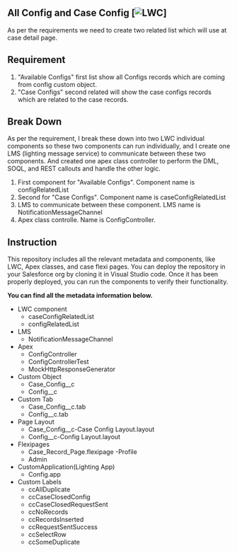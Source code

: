 ## All Config and Case Config [![LWC](https://img.shields.io/badge/PRs-welcome-brightgreen.svg)]
As per the requirements we need to create two related list which will use at case detail page.

## Requirement
1. "Available Configs" first list show all Configs records which are coming from config custom object.
2. "Case Configs" second related will show the case configs records which are related to the case records.

## Break Down
As per the requirement, I break these down into two LWC individual components so these two components can run individually, and I create one LMS (lighting message service) to communicate between these two components. And created one apex class controller to perform the DML, SOQL, and REST callouts and handle the other logic.

1. First component for "Available Configs". Component name is configRelatedList
2. Second for "Case Configs".  Component name is caseConfigRelatedList
3. LMS to communicate between these component. LMS name is  NotificationMessageChannel
4. Apex class controlle. Name is ConfigController.

## Instruction
This repository includes all the relevant metadata and components, like LWC, Apex classes, and case flexi pages. You can deploy the repository in your Salesforce org by cloning it in Visual Studio code. Once it has been properly deployed, you can run the components to verify their functionality. 

<b>You can find all the metadata information below.</b>

- LWC component
    - caseConfigRelatedList
    - configRelatedList
- LMS
    - NotificationMessageChannel
- Apex
    - ConfigController
    - ConfigControllerTest
    - MockHttpResponseGenerator
- Custom Object
    - Case_Config__c
    - Config__c
- Custom Tab
    - Case_Config__c.tab
    - Config__c.tab
- Page Layout
    - Case_Config__c-Case Config Layout.layout
    - Config__c-Config Layout.layout
- Flexipages
    - Case_Record_Page.flexipage
-Profile
    - Admin
- CustomApplication(Lighting App)    
    - Config.app
- Custom Labels
    - ccAllDuplicate
    - ccCaseClosedConfig
    - ccCaseClosedRequestSent
    - ccNoRecords
    - ccRecordsInserted
    - ccRequestSentSuccess
    - ccSelectRow
    - ccSomeDuplicate

